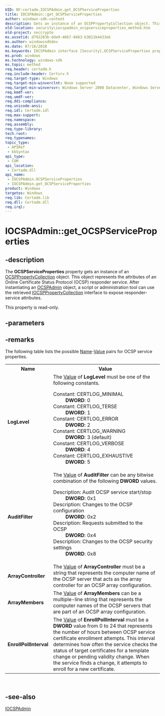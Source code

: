 ```yaml
---
UID: NF:certadm.IOCSPAdmin.get_OCSPServiceProperties
title: IOCSPAdmin::get_OCSPServiceProperties
author: windows-sdk-content
description: Gets an instance of an OCSPPropertyCollection object. This object represents the attributes of an Online Certificate Status Protocol (OCSP) responder service.
old-location: security\iocspadmin_ocspserviceproperties_method.htm
old-project: seccrypto
ms.assetid: d792283b-dde9-46b7-8483-b3011b4433eb
ms.author: windowssdkdev
ms.date: 07/16/2018
ms.keywords: IOCSPAdmin interface [Security],OCSPServiceProperties property, IOCSPAdmin.OCSPServiceProperties, IOCSPAdmin.get_OCSPServiceProperties, IOCSPAdmin::OCSPServiceProperties, IOCSPAdmin::get_OCSPServiceProperties, OCSPServiceProperties property [Security], OCSPServiceProperties property [Security],IOCSPAdmin interface, certadm/IOCSPAdmin::OCSPServiceProperties, certadm/IOCSPAdmin::get_OCSPServiceProperties, get_OCSPServiceProperties, security.iocspadmin_ocspserviceproperties_method
ms.prod: windows
ms.technology: windows-sdk
ms.topic: method
req.header: certadm.h
req.include-header: Certsrv.h
req.target-type: Windows
req.target-min-winverclnt: None supported
req.target-min-winversvr: Windows Server 2008 Datacenter, Windows Server 2008 Enterprise [desktop apps only]
req.kmdf-ver: 
req.umdf-ver: 
req.ddi-compliance: 
req.unicode-ansi: 
req.idl: Certadm.idl
req.max-support: 
req.namespace: 
req.assembly: 
req.type-library: 
tech.root: 
req.typenames: 
topic_type:
 - APIRef
 - kbSyntax
api_type:
 - COM
api_location:
 - Certadm.dll
api_name:
 - IOCSPAdmin.OCSPServiceProperties
 - IOCSPAdmin.get_OCSPServiceProperties
product: Windows
targetos: Windows
req.lib: Certadm.lib
req.dll: Certadm.dll
req.irql: 
---
```


# IOCSPAdmin::get_OCSPServiceProperties


## -description


The <b>OCSPServiceProperties</b> property gets  an instance of an <a href="https://msdn.microsoft.com/8c700357-0cb4-4780-9ff1-ac57c46f9183">OCSPPropertyCollection</a> object. This object represents the attributes of an Online Certificate Status Protocol (OCSP) responder service. After instantiating an <a href="https://msdn.microsoft.com/cf76e934-07a2-46de-b2cf-7f6d3e274d71">OCSPAdmin</a> object, a script or administration tool can use the retrieved <a href="https://msdn.microsoft.com/8c700357-0cb4-4780-9ff1-ac57c46f9183">IOCSPPropertyCollection</a> interface  to expose responder-service attributes.

This property is read-only.


## -parameters


## -remarks



The following table lists the possible <a href="https://msdn.microsoft.com/library/windows/hardware/hh971602">Name</a>-<a href="https://msdn.microsoft.com/library/windows/hardware/dn923306">Value</a> pairs for OCSP service properties.

<table>
<tr>
<th>Name</th>
<th>Value</th>
</tr>
<tr>
<td><b>LogLevel</b></td>
<td>
The <a href="https://msdn.microsoft.com/library/windows/hardware/dn923306">Value</a> of <b>LogLevel</b> must be one of the following constants.



<dl>
<dt><a id="Constant__CERTLOG_MINIMAL"></a><a id="constant__certlog_minimal"></a><a id="CONSTANT__CERTLOG_MINIMAL"></a>Constant: CERTLOG_MINIMAL</dt>
<dd>
<b>DWORD</b>: 0

</dd>
<dt><a id="Constant__CERTLOG_TERSE"></a><a id="constant__certlog_terse"></a><a id="CONSTANT__CERTLOG_TERSE"></a>Constant: CERTLOG_TERSE</dt>
<dd>
<b>DWORD</b>: 1

</dd>
<dt><a id="Constant__CERTLOG_ERROR"></a><a id="constant__certlog_error"></a><a id="CONSTANT__CERTLOG_ERROR"></a>Constant: CERTLOG_ERROR</dt>
<dd>
<b>DWORD</b>: 2

</dd>
<dt><a id="Constant__CERTLOG_WARNING"></a><a id="constant__certlog_warning"></a><a id="CONSTANT__CERTLOG_WARNING"></a>Constant: CERTLOG_WARNING</dt>
<dd>
<b>DWORD</b>: 3 (default)

</dd>
<dt><a id="Constant__CERTLOG_VERBOSE"></a><a id="constant__certlog_verbose"></a><a id="CONSTANT__CERTLOG_VERBOSE"></a>Constant: CERTLOG_VERBOSE</dt>
<dd>
<b>DWORD</b>: 4

</dd>
<dt><a id="Constant__CERTLOG_EXHAUSTIVE"></a><a id="constant__certlog_exhaustive"></a><a id="CONSTANT__CERTLOG_EXHAUSTIVE"></a>Constant: CERTLOG_EXHAUSTIVE</dt>
<dd>
<b>DWORD</b>: 5

</dd>
</dl>
</td>
</tr>
<tr>
<td><b>AuditFilter</b></td>
<td>
The <a href="https://msdn.microsoft.com/library/windows/hardware/dn923306">Value</a> of <b>AuditFilter</b> can be any bitwise combination of the following <b>DWORD</b> values.



<dl>
<dt><a id="Description__Audit_OCSP_service_start_stop"></a><a id="description__audit_ocsp_service_start_stop"></a><a id="DESCRIPTION__AUDIT_OCSP_SERVICE_START_STOP"></a>Description: Audit OCSP service start/stop</dt>
<dd>
<b>DWORD</b>: 0x1

</dd>
<dt><a id="Description__Changes_to_the_OCSP_configuration"></a><a id="description__changes_to_the_ocsp_configuration"></a><a id="DESCRIPTION__CHANGES_TO_THE_OCSP_CONFIGURATION"></a>Description: Changes to the OCSP configuration</dt>
<dd>
<b>DWORD</b>: 0x2

</dd>
<dt><a id="Description__Requests_submitted_to_the_OCSP"></a><a id="description__requests_submitted_to_the_ocsp"></a><a id="DESCRIPTION__REQUESTS_SUBMITTED_TO_THE_OCSP"></a>Description: Requests submitted to the OCSP</dt>
<dd>
<b>DWORD</b>: 0x4

</dd>
<dt><a id="Description__Changes_to_the_OCSP_security_settings"></a><a id="description__changes_to_the_ocsp_security_settings"></a><a id="DESCRIPTION__CHANGES_TO_THE_OCSP_SECURITY_SETTINGS"></a>Description: Changes to the OCSP security settings</dt>
<dd>
<b>DWORD</b>: 0x8

</dd>
</dl>
</td>
</tr>
<tr>
<td><b>ArrayController</b></td>
<td>
The <a href="https://msdn.microsoft.com/library/windows/hardware/dn923306">Value</a> of <b>ArrayController</b> must be a string that represents the computer name of the OCSP server that acts as the array controller for an OCSP array configuration.

</td>
</tr>
<tr>
<td><b>ArrayMembers</b></td>
<td>
The <a href="https://msdn.microsoft.com/library/windows/hardware/dn923306">Value</a> of <b>ArrayMembers</b> can be a multiple-line string that represents the computer names of the OCSP servers that are part of an OCSP array configuration.

</td>
</tr>
<tr>
<td><b>EnrollPollInterval</b></td>
<td>
The <a href="https://msdn.microsoft.com/library/windows/hardware/dn923306">Value</a> of <b>EnrollPollInterval</b> must be a <b>DWORD</b> value from 0 to 24 that represents the number of hours between OCSP service certificate enrollment attempts. This interval determines how often the service checks the status of target certificates for a template change or pending validity change. When the service finds a change, it attempts to enroll for a new certificate.

</td>
</tr>
</table>
 




## -see-also




<a href="https://msdn.microsoft.com/cf76e934-07a2-46de-b2cf-7f6d3e274d71">IOCSPAdmin</a>
 

 

